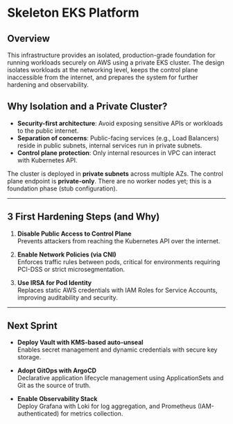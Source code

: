 # Skeleton EKS Platform

## Overview

This infrastructure provides an isolated, production-grade foundation for running workloads securely on AWS using a private EKS cluster. The design isolates workloads at the networking level, keeps the control plane inaccessible from the internet, and prepares the system for further hardening and observability.

## Why Isolation and a Private Cluster?

- **Security-first architecture**: Avoid exposing sensitive APIs or workloads to the public internet.
- **Separation of concerns**: Public-facing services (e.g., Load Balancers) reside in public subnets, internal services run in private subnets.
- **Control plane protection**: Only internal resources in VPC can interact with Kubernetes API.

The cluster is deployed in **private subnets** across multiple AZs. The control plane endpoint is **private-only**. There are no worker nodes yet; this is a foundation phase (stub configuration).

---

## 3 First Hardening Steps (and Why)

1. **Disable Public Access to Control Plane**  
   Prevents attackers from reaching the Kubernetes API over the internet.

2. **Enable Network Policies (via CNI)**  
   Enforces traffic rules between pods, critical for environments requiring PCI-DSS or strict microsegmentation.

3. **Use IRSA for Pod Identity**  
   Replaces static AWS credentials with IAM Roles for Service Accounts, improving auditability and security.

---

## Next Sprint

- **Deploy Vault with KMS-based auto-unseal**  
  Enables secret management and dynamic credentials with secure key storage.

- **Adopt GitOps with ArgoCD**  
  Declarative application lifecycle management using ApplicationSets and Git as the source of truth.

- **Enable Observability Stack**  
  Deploy Grafana with Loki for log aggregation, and Prometheus (IAM-authenticated) for metrics collection.
